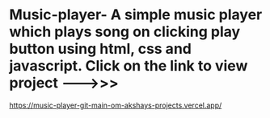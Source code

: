 # Music-player- A simple music player which plays song on clicking play button using html, css and javascript. Click on the  link to view project --->>>
https://music-player-git-main-om-akshays-projects.vercel.app/
